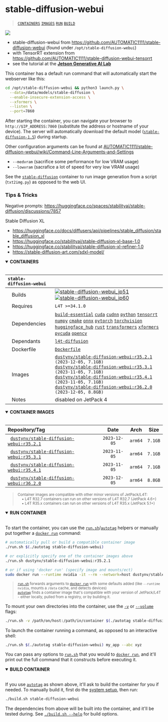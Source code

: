 # stable-diffusion-webui

> [`CONTAINERS`](#user-content-containers) [`IMAGES`](#user-content-images) [`RUN`](#user-content-run) [`BUILD`](#user-content-build)


<img src="https://raw.githubusercontent.com/dusty-nv/jetson-containers/docs/docs/images/diffusion_webui.jpg">

* stable-diffusion-webui from https://github.com/AUTOMATIC1111/stable-diffusion-webui (found under `/opt/stable-diffusion-webui`)
* with TensorRT extension from https://github.com/AUTOMATIC1111/stable-diffusion-webui-tensorrt 
* see the tutorial at the [**Jetson Generative AI Lab**](https://nvidia-ai-iot.github.io/jetson-generative-ai-playground/tutorial_diffusion.html)

This container has a default run command that will automatically start the webserver like this:

```bash
cd /opt/stable-diffusion-webui && python3 launch.py \
  --data=/data/models/stable-diffusion \
  --enable-insecure-extension-access \
  --xformers \
  --listen \
  --port=7860
```

After starting the container, you can navigate your browser to `http://$IP_ADDRESS:7860` (substitute the address or hostname of your device).  The server will automatically download the default model ([`stable-diffusion-1.5`](https://huggingface.co/runwayml/stable-diffusion-v1-5)) during startup.

Other configuration arguments can be found at [AUTOMATIC1111/stable-diffusion-webui/wiki/Command-Line-Arguments-and-Settings](https://github.com/AUTOMATIC1111/stable-diffusion-webui/wiki/Command-Line-Arguments-and-Settings)

* `--medvram` (sacrifice some performance for low VRAM usage)
* `--lowvram` (sacrafice a lot of speed for very low VRAM usage)

See the [`stable-diffusion`](/packages/diffusion/stable-diffusion) container to run image generation from a script (`txt2img.py`) as opposed to the web UI. 

### Tips & Tricks

Negative prompts:  https://huggingface.co/spaces/stabilityai/stable-diffusion/discussions/7857

Stable Diffusion XL
  * https://huggingface.co/docs/diffusers/api/pipelines/stable_diffusion/stable_diffusion_xl
  * https://huggingface.co/stabilityai/stable-diffusion-xl-base-1.0
  * https://huggingface.co/stabilityai/stable-diffusion-xl-refiner-1.0
  * https://stable-diffusion-art.com/sdxl-model/
<details open>
<summary><b><a id="containers">CONTAINERS</a></b></summary>
<br>

| **`stable-diffusion-webui`** | |
| :-- | :-- |
| &nbsp;&nbsp;&nbsp;Builds | [![`stable-diffusion-webui_jp51`](https://img.shields.io/github/actions/workflow/status/dusty-nv/jetson-containers/stable-diffusion-webui_jp51.yml?label=stable-diffusion-webui:jp51)](https://github.com/dusty-nv/jetson-containers/actions/workflows/stable-diffusion-webui_jp51.yml) [![`stable-diffusion-webui_jp60`](https://img.shields.io/github/actions/workflow/status/dusty-nv/jetson-containers/stable-diffusion-webui_jp60.yml?label=stable-diffusion-webui:jp60)](https://github.com/dusty-nv/jetson-containers/actions/workflows/stable-diffusion-webui_jp60.yml) |
| &nbsp;&nbsp;&nbsp;Requires | `L4T >=34.1.0` |
| &nbsp;&nbsp;&nbsp;Dependencies | [`build-essential`](/packages/build-essential) [`cuda`](/packages/cuda/cuda) [`cudnn`](/packages/cuda/cudnn) [`python`](/packages/python) [`tensorrt`](/packages/tensorrt) [`numpy`](/packages/numpy) [`cmake`](/packages/cmake/cmake_pip) [`onnx`](/packages/onnx) [`pytorch`](/packages/pytorch) [`torchvision`](/packages/pytorch/torchvision) [`huggingface_hub`](/packages/llm/huggingface_hub) [`rust`](/packages/rust) [`transformers`](/packages/llm/transformers) [`xformers`](/packages/llm/xformers) [`pycuda`](/packages/cuda/pycuda) [`opencv`](/packages/opencv) |
| &nbsp;&nbsp;&nbsp;Dependants | [`l4t-diffusion`](/packages/l4t/l4t-diffusion) |
| &nbsp;&nbsp;&nbsp;Dockerfile | [`Dockerfile`](Dockerfile) |
| &nbsp;&nbsp;&nbsp;Images | [`dustynv/stable-diffusion-webui:r35.2.1`](https://hub.docker.com/r/dustynv/stable-diffusion-webui/tags) `(2023-12-05, 7.1GB)`<br>[`dustynv/stable-diffusion-webui:r35.3.1`](https://hub.docker.com/r/dustynv/stable-diffusion-webui/tags) `(2023-11-05, 7.1GB)`<br>[`dustynv/stable-diffusion-webui:r35.4.1`](https://hub.docker.com/r/dustynv/stable-diffusion-webui/tags) `(2023-11-05, 7.1GB)`<br>[`dustynv/stable-diffusion-webui:r36.2.0`](https://hub.docker.com/r/dustynv/stable-diffusion-webui/tags) `(2023-12-05, 8.8GB)` |
| &nbsp;&nbsp;&nbsp;Notes | disabled on JetPack 4 |

</details>

<details open>
<summary><b><a id="images">CONTAINER IMAGES</a></b></summary>
<br>

| Repository/Tag | Date | Arch | Size |
| :-- | :--: | :--: | :--: |
| &nbsp;&nbsp;[`dustynv/stable-diffusion-webui:r35.2.1`](https://hub.docker.com/r/dustynv/stable-diffusion-webui/tags) | `2023-12-05` | `arm64` | `7.1GB` |
| &nbsp;&nbsp;[`dustynv/stable-diffusion-webui:r35.3.1`](https://hub.docker.com/r/dustynv/stable-diffusion-webui/tags) | `2023-11-05` | `arm64` | `7.1GB` |
| &nbsp;&nbsp;[`dustynv/stable-diffusion-webui:r35.4.1`](https://hub.docker.com/r/dustynv/stable-diffusion-webui/tags) | `2023-11-05` | `arm64` | `7.1GB` |
| &nbsp;&nbsp;[`dustynv/stable-diffusion-webui:r36.2.0`](https://hub.docker.com/r/dustynv/stable-diffusion-webui/tags) | `2023-12-05` | `arm64` | `8.8GB` |

> <sub>Container images are compatible with other minor versions of JetPack/L4T:</sub><br>
> <sub>&nbsp;&nbsp;&nbsp;&nbsp;• L4T R32.7 containers can run on other versions of L4T R32.7 (JetPack 4.6+)</sub><br>
> <sub>&nbsp;&nbsp;&nbsp;&nbsp;• L4T R35.x containers can run on other versions of L4T R35.x (JetPack 5.1+)</sub><br>
</details>

<details open>
<summary><b><a id="run">RUN CONTAINER</a></b></summary>
<br>

To start the container, you can use the [`run.sh`](/docs/run.md)/[`autotag`](/docs/run.md#autotag) helpers or manually put together a [`docker run`](https://docs.docker.com/engine/reference/commandline/run/) command:
```bash
# automatically pull or build a compatible container image
./run.sh $(./autotag stable-diffusion-webui)

# or explicitly specify one of the container images above
./run.sh dustynv/stable-diffusion-webui:r35.2.1

# or if using 'docker run' (specify image and mounts/ect)
sudo docker run --runtime nvidia -it --rm --network=host dustynv/stable-diffusion-webui:r35.2.1
```
> <sup>[`run.sh`](/docs/run.md) forwards arguments to [`docker run`](https://docs.docker.com/engine/reference/commandline/run/) with some defaults added (like `--runtime nvidia`, mounts a `/data` cache, and detects devices)</sup><br>
> <sup>[`autotag`](/docs/run.md#autotag) finds a container image that's compatible with your version of JetPack/L4T - either locally, pulled from a registry, or by building it.</sup>

To mount your own directories into the container, use the [`-v`](https://docs.docker.com/engine/reference/commandline/run/#volume) or [`--volume`](https://docs.docker.com/engine/reference/commandline/run/#volume) flags:
```bash
./run.sh -v /path/on/host:/path/in/container $(./autotag stable-diffusion-webui)
```
To launch the container running a command, as opposed to an interactive shell:
```bash
./run.sh $(./autotag stable-diffusion-webui) my_app --abc xyz
```
You can pass any options to [`run.sh`](/docs/run.md) that you would to [`docker run`](https://docs.docker.com/engine/reference/commandline/run/), and it'll print out the full command that it constructs before executing it.
</details>
<details open>
<summary><b><a id="build">BUILD CONTAINER</b></summary>
<br>

If you use [`autotag`](/docs/run.md#autotag) as shown above, it'll ask to build the container for you if needed.  To manually build it, first do the [system setup](/docs/setup.md), then run:
```bash
./build.sh stable-diffusion-webui
```
The dependencies from above will be built into the container, and it'll be tested during.  See [`./build.sh --help`](/jetson_containers/build.py) for build options.
</details>
